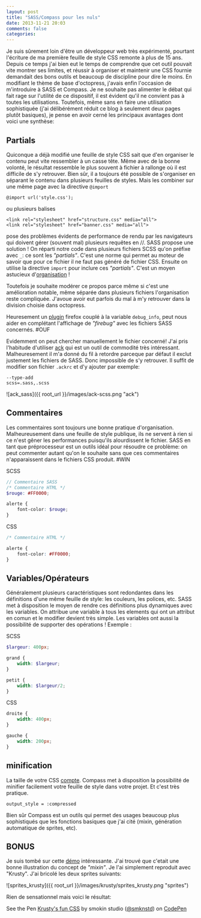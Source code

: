 ```yaml
---
layout: post
title: "SASS/Compass pour les nuls"
date: 2013-11-21 20:03
comments: false
categories: 
---
```


Je suis sûrement loin d'être un développeur web très expérimenté, pourtant l'écriture de ma première feuille de style CSS remonte à plus de 15 ans. Depuis ce temps j'ai bien eut le temps de comprendre que cet outil pouvait vite montrer ses limites, et réussir à organiser et maintenir une CSS fournie demandait des bons outils et beaucoup de discipline pour dire le moins. En modifiant le thème de base d'octopress, j'avais enfin l'occasion de m'introduire à SASS et Compass. Je ne souhaite pas alimenter le débat qui fait rage sur l'utilité de ce dispositif, il est évident qu'il ne convient pas à toutes les utilisations. Toutefois, même sans en faire une utilisation sophistiquée (j'ai délibérément réduit ce blog à seulement deux pages plutôt basiques), je pense en avoir cerné les principaux avantages dont voici une synthèse:

## Partials
Quiconque a déjà modifié une feuille de style CSS sait que d'en organiser le contenu peut vite ressembler à un casse tête. Même avec de la bonne volonté, le résultat ressemble le plus souvent à fichier à rallonge où il est difficile de s'y retrouver. Bien sûr, il a toujours été possible de s'organiser en séparant le contenu dans plusieurs feuilles de styles. Mais les combiner sur une même page avec la directive `@import`

```
@import url('style.css');
```

ou plusieurs balises <link>

```
<link rel="stylesheet" href="structure.css" media="all">
<link rel="stylesheet" href="banner.css" media="all">
```
pose des problèmes évidents de performance de rendu par les navigateurs qui doivent gérer (souvent mal) plusieurs requêtes en //. SASS propose une solution ! On réparti notre code dans plusieurs fichiers SCSS qu'on préfixe avec `_`: ce sont les _"partials"_. C'est une norme qui permet au moteur de savoir que pour ce fichier il ne faut pas généré de fichier CSS. Ensuite on utilise la directive `import` pour inclure ces _"partials"_. C'est un moyen astucieux d'[organisation](https://github.com/imathis/octopress/blob/master/.themes/classic/sass/screen.scss) !

Toutefois je souhaite modérer ce propos parce même si c'est une amélioration notable, même séparée dans plusieurs fichiers l'organisation reste compliquée. J'avoue avoir eut parfois du mal à m'y retrouver dans la division choisie dans octopress.

Heuresement un [plugin](https://addons.mozilla.org/fr/firefox/addon/firesass-for-firebug/) firefox couplé à la variable `debug_info`, peut nous aider en complétant l'affichage de _"firebug"_ avec les fichiers SASS concernés. #OUF

Evidemment on peut chercher manuellement le fichier concerné! J'ai pris l'habitude d'utiliser [ack](http://beyondgrep.com/) qui est un outil de commodité très intéressant. Malheuresement il m'a donné du fil à retordre parceque par défaut il exclut justement les fichiers de SASS. Donc impossible de s'y retrouver. Il suffit de modifier son fichier `.ackrc` et d'y ajouter par exemple:

```
--type-add
scss=.sass,.scss
```  

![ack_sass]({{ root_url }}/images/ack-scss.png "ack")



## Commentaires
Les commentaires sont toujours une bonne pratique d'organisation. Malheureusement dans une feuille de style publique, ils ne servent à rien si ce n'est gêner les performances puisqu'ils alourdissent le fichier. SASS en tant que préprocesseur est un outils idéal pour résoudre ce problème: on peut commenter autant qu'on le souhaite sans que ces commentaires n'apparaissent dans le fichiers CSS produit. #WIN


SCSS
```scss
// Commentaire SASS
/* Commentaire HTML */
$rouge: #FF0000;

alerte {
    font-color: $rouge;
}
```

CSS
```css
/* Commentaire HTML */

alerte {
    font-color: #FF0000;
}
```


## Variables/Opérateurs
Généralement plusieurs caractéristiques sont redondantes dans les définitions d'une même feuille de style: les couleurs, les polices, etc. SASS met à disposition le moyen de rendre ces définitions plus dynamiques avec les variables. On attribue une variable à tous les elements qui ont un attribut en comun et le modifier devient très simple. Les variables ont aussi la possibilité de supporter des opérations ! Exemple :

SCSS
```scss
$largeur: 400px;

grand {
    width: $largeur;
}

petit {
    width: $largeur/2;
}
```

CSS
```css
droite {
    width: 400px;
}

gauche {
    width: 200px;
}
```

## minification
La taille de votre CSS [compte](http://browserdiet.com/fr/#minify-css). Compass met à disposition la possibilité de minifier facilement votre feuille de style dans votre projet. Et c'est très pratique.

`output_style = :compressed`



Bien sûr Compass est un outils qui permet des usages beaucoup plus sophistiqués que les fonctions basiques que j'ai cité (mixin, génération automatique de sprites, etc).

## BONUS

 Je suis tombé sur cette [démo](http://davidwalsh.name/street-fighter) intéressante. J'ai trouvé que c'etait une bonne illustration du concept de _"mixin"_. Je l'ai simplement reproduit avec "Krusty". J'ai bricolé les deux sprites suivants:

![sprites_krusty]({{ root_url }}/images/krusty/sprites_krusty.png "sprites")

Rien de sensationnel mais voici le résultat:

<p data-height="348" data-theme-id="0" data-slug-hash="ELhdf" data-user="smknstd" data-default-tab="result" class='codepen'>See the Pen <a href='http://codepen.io/smknstd/pen/ELhdf'>Krusty's fun CSS</a> by smokin studio (<a href='http://codepen.io/smknstd'>@smknstd</a>) on <a href='http://codepen.io'>CodePen</a></p>
<script async src="//codepen.io/assets/embed/ei.js"></script>